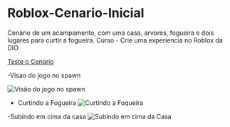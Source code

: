 # Roblox-Cenario-Inicial
Cenário de um acampamento, com uma casa, arvores, fogueira e dois lugares para curtir a fogueira. Curso - Crie uma experiencia no Roblox da DIO

 [Teste o Cenario](https://www.roblox.com/games/12524878510/)
 
 -Visao do jogo no spawn
 
![Visão do jogo no spawn](https://i.imgur.com/8H8T2wV.jpeg)
- Curtindo a Fogueira
![Curtindo a Foqueira](https://i.imgur.com/sUMaAzC.jpeg)

-Subindo em cima da casa
![Subindo em cima da Casa](https://i.imgur.com/NHBheB8.jpeg)

